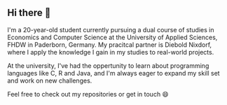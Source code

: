 ## Hi there 👋

I'm a 20-year-old student currently pursuing a dual course of studies in Economics and Computer Science at the University of Applied Sciences, FHDW in Paderborn, Germany.
My pracitcal partner is Diebold Nixdorf, where I apply the knowledge I gain in my studies to real-world projects.

At the university, I've had the oppertunity to learn about programming languages like C, R and Java, and I'm always eager to expand my skill set and work on new challenges.

Feel free to check out my repositories or get in touch 😄
<!--
**lennartsch04/lennartsch04** is a ✨ _special_ ✨ repository because its `README.md` (this file) appears on your GitHub profile.

Here are some ideas to get you started:

- 🔭 I’m currently working on ...
- 🌱 I’m currently learning ...
- 👯 I’m looking to collaborate on ...
- 🤔 I’m looking for help with ...
- 💬 Ask me about ...
- 📫 How to reach me: ...
- 😄 Pronouns: ...
- ⚡ Fun fact: ...
-->
